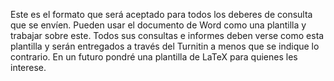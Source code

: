 Este es el formato que será aceptado para todos los deberes de consulta que se 
envíen.
Pueden usar el documento de Word como una plantilla y trabajar sobre este.
Todos sus consultas e informes deben verse como esta plantilla y serán 
entregados a través del Turnitin a menos que se indique lo contrario.
En un futuro pondré una plantilla de LaTeX para quienes les interese.